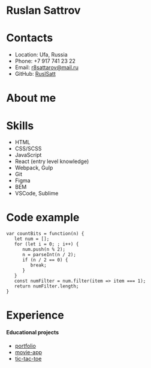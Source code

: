 # Ruslan Sattrov
# Contacts

* Location: Ufa, Russia
* Phone: +7 917 741 23 22
* Email: r8sattarov@mail.ru
* GitHub: [RuslSatt]('https://github.com/RuslSatt')
# About me

# Skills

* HTML
* CSS/SCSS
* JavaScript
* React (entry level knowledge)
* Webpack, Gulp
* Git
* Figma
* BEM
* VSCode, Sublime

# Code example

```
var countBits = function(n) {
   let num = [];
   for (let i = 0; ; i++) {
      num.push(n % 2);
      n = parseInt(n / 2);
      if (n / 2 == 0) {
         break;
      }
   }
   const numFilter = num.filter(item => item === 1);
   return numFilter.length;
}
```

# Experience
#### Educational projects

* [portfolio]('https://github.com/RuslSatt/rs-school-stage-0/tree/portfolio')
* [movie-app]('https://github.com/RuslSatt/rs-school-stage-0/tree/movie-app')
* [tic-tac-toe]('https://github.com/RuslSatt/rs-school-stage-0/tree/tic-tac-toe')

